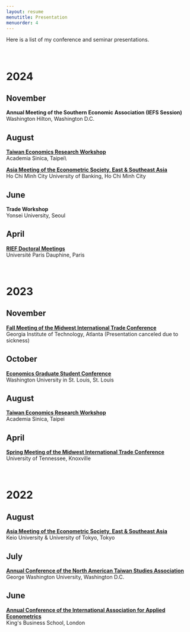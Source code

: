 ```yaml
---
layout: resume
menutitle: Presentation
menuorder: 4
---
```


Here is a list of my conference and seminar presentations. <br> <br> <br>

# 2024

## November
**Annual Meeting of the Southern Economic Association (IEFS Session)**\
Washington Hilton, Washington D.C.

## August
<a href="https://www.econ.sinica.edu.tw/summer2024" target="_blank">**Taiwan Economics Research Workshop**</a>\
Academia Sinica, Taipei\

<a href="https://www.econometricsociety.org/regional-activities/schedule/2024/08/02/2024-AMES-in-ESE-Asia-Ho-Chi-Minh-City-Vietnam" target="_blank">**Asia Meeting of the Econometric Society, East & Southeast Asia**</a>\
Ho Chi Minh City University of Banking, Ho Chi Minh City

## June
**Trade Workshop**\
Yonsei University, Seoul

## April
<a href="https://sites.google.com/site/riefnetwork/home" target="_blank">**RIEF Doctoral Meetings**</a>\
Université Paris Dauphine, Paris <br> <br> <br>

# 2023

## November
<a href="https://econ.gatech.edu/midwest-economics-conference" target="_blank">**Fall Meeting of the Midwest International Trade Conference**</a>\
Georgia Institute of Technology, Atlanta  (Presentation canceled due to sickness)

## October
<a href="https://sites.wustl.edu/egsc/" target="_blank">**Economics Graduate Student Conference**</a>\
Washington University in St. Louis, St. Louis

## August
<a href="https://www.econ.sinica.edu.tw/summer2023" target="_blank">**Taiwan Economics Research Workshop**</a>\
Academia Sinica, Taipei

## April
<a href="https://haslam.utk.edu/midwest-economics-conference/" target="_blank">**Spring Meeting of the Midwest International Trade Conference**</a>\
University of Tennessee, Knoxville <br> <br> <br>

# 2022

## August
<a href="https://ies.keio.ac.jp/ames2022/" target="_blank">**Asia Meeting of the Econometric Society, East & Southeast Asia**</a>\
Keio University & University of Tokyo, Tokyo

## July
<a href="https://www.na-tsa.org/" target="_blank">**Annual Conference of the North American Taiwan Studies Association**</a>\
George Washington University, Washington D.C.

## June
<a href="https://iaae2022.org/" target="_blank">**Annual Conference of the International Association for Applied Econometrics**</a>\
King's Business School, London

